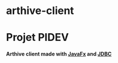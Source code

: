 # arthive-client

<h1>Projet PIDEV</h1>
<h4>Arthive client made with <a href="https://openjfx.io/">JavaFx</a> and <a href="https://docs.oracle.com/javase/8/docs/technotes/guides/jdbc/">JDBC</a></h4>
